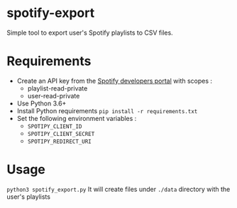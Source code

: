 # spotify-export
Simple tool to export user's Spotify playlists to CSV files.

# Requirements
- Create an API key from the [Spotify developers portal](https://developer.spotify.com/) with scopes :
  - playlist-read-private
  - user-read-private
- Use Python 3.6+
- Install Python requirements
`pip install -r requirements.txt`
- Set the following environment variables :
  - `SPOTIPY_CLIENT_ID`
  - `SPOTIPY_CLIENT_SECRET`
  - `SPOTIPY_REDIRECT_URI`

# Usage
`python3 spotify_export.py`
It will create files under `./data` directory with the user's playlists

